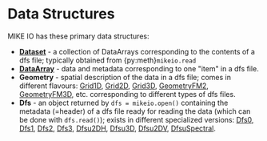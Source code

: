 # Data Structures

MIKE IO has these primary data structures: 

* [**Dataset**](dataset.qmd) - a collection of DataArrays corresponding to the contents of a dfs file; typically obtained from {py:meth}`mikeio.read`
* [**DataArray**](dataarray.qmd) - data and metadata corresponding to one "item" in a dfs file. 
* **Geometry** - spatial description of the data in a dfs file; comes in different flavours: 
[Grid1D](`mikeio.Grid1D`), [Grid2D](`mikeio.Grid2D`), [Grid3D](`mikeio.Grid3D`), [GeometryFM2](`mikeio.spatial.GeometryFM2D`), [GeometryFM3D](`mikeio.spatial.GeometryFM3D`), etc. corresponding to different types of dfs files. 
* **Dfs** - an object returned by `dfs = mikeio.open()` containing the metadata (=header) of a dfs file ready for reading the data (which can be done with `dfs.read()`); exists in different specialized versions: [Dfs0](`mikeio.Dfs0`), [Dfs1](`mikeio.Dfs1`), [Dfs2](`mikeio.Dfs2`), [Dfs3](`mikeio.Dfs3`), [Dfsu2DH](`mikeio.dfsu.Dfsu2DH`), [Dfsu3D](`mikeio.dfsu.Dfsu3D`), [Dfsu2DV](`mikeio.dfsu.Dfsu2DV`), [DfsuSpectral](`mikeio.dfsu.DfsuSpectral`).

